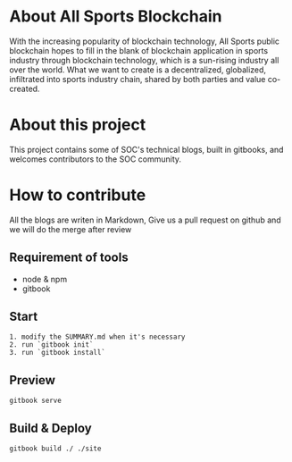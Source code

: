 # About All Sports Blockchain

With the increasing popularity of blockchain technology, All Sports public blockchain hopes to fill in the blank of blockchain application in sports industry through blockchain technology, which is a sun-rising industry all over the world. What we want to create is a decentralized, globalized, infiltrated into sports industry chain, shared by both parties and value co-created.

# About this project

This project contains some of SOC's technical blogs, built in gitbooks, and welcomes contributors to the SOC community.

# How to contribute

All the blogs are writen in Markdown, Give us a pull request on github and we will do the merge after review

## Requirement of tools

* node & npm
* gitbook

## Start

```
1. modify the SUMMARY.md when it's necessary
2. run `gitbook init`
3. run `gitbook install`
```

## Preview

```
gitbook serve
```



## Build & Deploy

```
gitbook build ./ ./site
```
